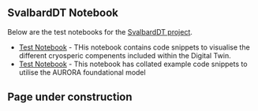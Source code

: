 ## SvalbardDT Notebook

Below are the test notebooks for the [SvalbardDT project](https://svalbarddt.org/).

- [Test Notebook](notebooks/test.ipynb) - THis notebook contains code snippets to visualise the different cryosperic compenents included within the Digital Twin.
- [Test Notebook](notebooks/test.ipynb) - This notebook has collated example code snippets to utilise the AURORA foundational model

## Page under construction
